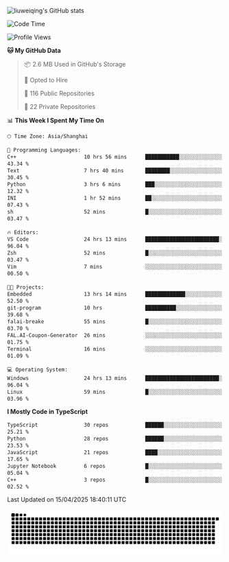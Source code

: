 ![liuweiqing's GitHub stats](https://github-readme-stats.vercel.app/api?username=14790897&show_icons=true&locale=cn&include_all_commits=true&count_private=true)

<!--START_SECTION:waka-->
![Code Time](http://img.shields.io/badge/Code%20Time-2%2C099%20hrs%208%20mins-blue)

![Profile Views](http://img.shields.io/badge/Profile%20Views-18-blue)

**🐱 My GitHub Data** 

> 📦 2.6 MB Used in GitHub's Storage 
 > 
> 💼 Opted to Hire
 > 
> 📜 116 Public Repositories 
 > 
> 🔑 22 Private Repositories 
 > 
📊 **This Week I Spent My Time On** 

```text
🕑︎ Time Zone: Asia/Shanghai

💬 Programming Languages: 
C++                      10 hrs 56 mins      ███████████░░░░░░░░░░░░░░   43.34 % 
Text                     7 hrs 40 mins       ████████░░░░░░░░░░░░░░░░░   30.45 % 
Python                   3 hrs 6 mins        ███░░░░░░░░░░░░░░░░░░░░░░   12.32 % 
INI                      1 hr 52 mins        ██░░░░░░░░░░░░░░░░░░░░░░░   07.43 % 
sh                       52 mins             █░░░░░░░░░░░░░░░░░░░░░░░░   03.47 % 

🔥 Editors: 
VS Code                  24 hrs 13 mins      ████████████████████████░   96.04 % 
Zsh                      52 mins             █░░░░░░░░░░░░░░░░░░░░░░░░   03.47 % 
Vim                      7 mins              ░░░░░░░░░░░░░░░░░░░░░░░░░   00.50 % 

🐱‍💻 Projects: 
Embedded                 13 hrs 14 mins      █████████████░░░░░░░░░░░░   52.50 % 
git-program              10 hrs              ██████████░░░░░░░░░░░░░░░   39.68 % 
falai-breake             55 mins             █░░░░░░░░░░░░░░░░░░░░░░░░   03.70 % 
FAL.AI-Coupon-Generator  26 mins             ░░░░░░░░░░░░░░░░░░░░░░░░░   01.75 % 
Terminal                 16 mins             ░░░░░░░░░░░░░░░░░░░░░░░░░   01.09 % 

💻 Operating System: 
Windows                  24 hrs 13 mins      ████████████████████████░   96.04 % 
Linux                    59 mins             █░░░░░░░░░░░░░░░░░░░░░░░░   03.96 % 
```

**I Mostly Code in TypeScript** 

```text
TypeScript               30 repos            ██████░░░░░░░░░░░░░░░░░░░   25.21 % 
Python                   28 repos            ██████░░░░░░░░░░░░░░░░░░░   23.53 % 
JavaScript               21 repos            ████░░░░░░░░░░░░░░░░░░░░░   17.65 % 
Jupyter Notebook         6 repos             █░░░░░░░░░░░░░░░░░░░░░░░░   05.04 % 
C++                      3 repos             █░░░░░░░░░░░░░░░░░░░░░░░░   02.52 % 
```




 Last Updated on 15/04/2025 18:40:11 UTC
<!--END_SECTION:waka-->

<picture>
  <source media="(prefers-color-scheme: dark)" srcset="https://raw.githubusercontent.com/14790897/14790897/output/github-contribution-grid-snake-dark.svg" />
  <source media="(prefers-color-scheme: light)" srcset="https://raw.githubusercontent.com/14790897/14790897/output/github-contribution-grid-snake.svg" />
  <img alt="github-snake" src="https://raw.githubusercontent.com/14790897/14790897/output/github-contribution-grid-snake.svg" />
</picture>
